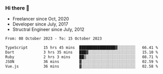 ### Hi there 👋

- Freelancer since Oct, 2020
- Developer since July, 2017
- Structral Engineer since July, 2012

<!--START_SECTION:waka-->

```txt
From: 08 October 2023 - To: 15 October 2023

TypeScript       15 hrs 45 mins  ████████████████▓░░░░░░░░   66.41 %
Dart             3 hrs 35 mins   ███▓░░░░░░░░░░░░░░░░░░░░░   15.10 %
Ruby             2 hrs 3 mins    ██▒░░░░░░░░░░░░░░░░░░░░░░   08.71 %
JSON             36 mins         ▓░░░░░░░░░░░░░░░░░░░░░░░░   02.59 %
Vue.js           36 mins         ▓░░░░░░░░░░░░░░░░░░░░░░░░   02.58 %
```

<!--END_SECTION:waka-->
